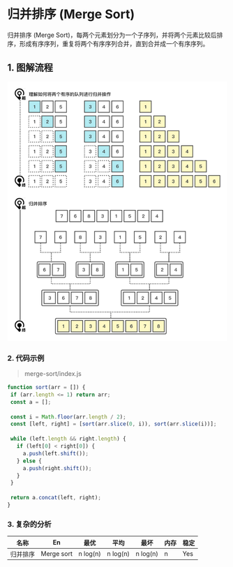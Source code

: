 # 归并排序 (Merge Sort)

归并排序 (Merge Sort)，每两个元素划分为一个子序列，并将两个元素比较后排序，形成有序序列，重复将两个有序序列合并，直到合并成一个有序序列。

## 1. 图解流程

<img src="../../_imgs/Sorting-Merge.png" width="750"/>

### 2. 代码示例

> merge-sort/index.js

 ```js
function sort(arr = []) {
  if (arr.length <= 1) return arr;
  const a = [];

  const i = Math.floor(arr.length / 2);
  const [left, right] = [sort(arr.slice(0, i)), sort(arr.slice(i))];

  while (left.length && right.length) {
    if (left[0] < right[0]) {
      a.push(left.shift());
    } else {
      a.push(right.shift());
    }
  }

  return a.concat(left, right);
}
 ```



### 3. 复杂的分析

| 名称     | En         | 最优     | 平均     | 最坏     | 内存 | 稳定 |
| -------- | ---------- | -------- | -------- | -------- | ---- | ---- |
| 归并排序 | Merge sort | n log(n) | n log(n) | n log(n) | n    | Yes  |

